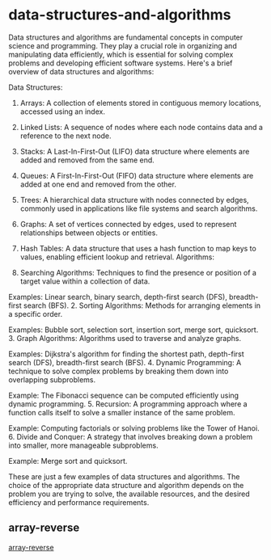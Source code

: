 # data-structures-and-algorithms

Data structures and algorithms are fundamental concepts in computer science and programming. They play a crucial role in organizing and manipulating data efficiently, which is essential for solving complex problems and developing efficient software systems. Here's a brief overview of data structures and algorithms:

Data Structures:

1. Arrays: A collection of elements stored in contiguous memory locations, accessed using an index.
2. Linked Lists: A sequence of nodes where each node contains data and a reference to the next node.
3. Stacks: A Last-In-First-Out (LIFO) data structure where elements are added and removed from the same end.
4. Queues: A First-In-First-Out (FIFO) data structure where elements are added at one end and removed from the other.
5. Trees: A hierarchical data structure with nodes connected by edges, commonly used in applications like file systems and search algorithms.
6. Graphs: A set of vertices connected by edges, used to represent relationships between objects or entities.
7. Hash Tables: A data structure that uses a hash function to map keys to values, enabling efficient lookup and retrieval.
Algorithms:

1. Searching Algorithms: Techniques to find the presence or position of a target value within a collection of data.

Examples: Linear search, binary search, depth-first search (DFS), breadth-first search (BFS).
2. Sorting Algorithms: Methods for arranging elements in a specific order.

Examples: Bubble sort, selection sort, insertion sort, merge sort, quicksort.
3. Graph Algorithms: Algorithms used to traverse and analyze graphs.

Examples: Dijkstra's algorithm for finding the shortest path, depth-first search (DFS), breadth-first search (BFS).
4. Dynamic Programming: A technique to solve complex problems by breaking them down into overlapping subproblems.

Example: The Fibonacci sequence can be computed efficiently using dynamic programming.
5. Recursion: A programming approach where a function calls itself to solve a smaller instance of the same problem.

Example: Computing factorials or solving problems like the Tower of Hanoi.
6. Divide and Conquer: A strategy that involves breaking down a problem into smaller, more manageable subproblems.

Example: Merge sort and quicksort.



These are just a few examples of data structures and algorithms. The choice of the appropriate data structure and algorithm depends on the problem you are trying to solve, the available resources, and the desired efficiency and performance requirements.
## array-reverse
[array-reverse](../array-reverse/README.md)
